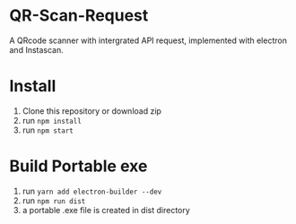 # QR-Scan-Request
A QRcode scanner with intergrated API request, implemented with electron and Instascan.

# Install
1. Clone this repository or download zip
2. run `npm install`
3. run `npm start`

# Build Portable exe 
1. run `yarn add electron-builder --dev`
2. run `npm run dist`
3. a portable .exe file is created in dist directory
